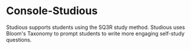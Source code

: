 # Console-Studious
Studious supports students using the SQ3R study method. Studious uses Bloom's Taxonomy to prompt students to write more engaging self-study questions.
